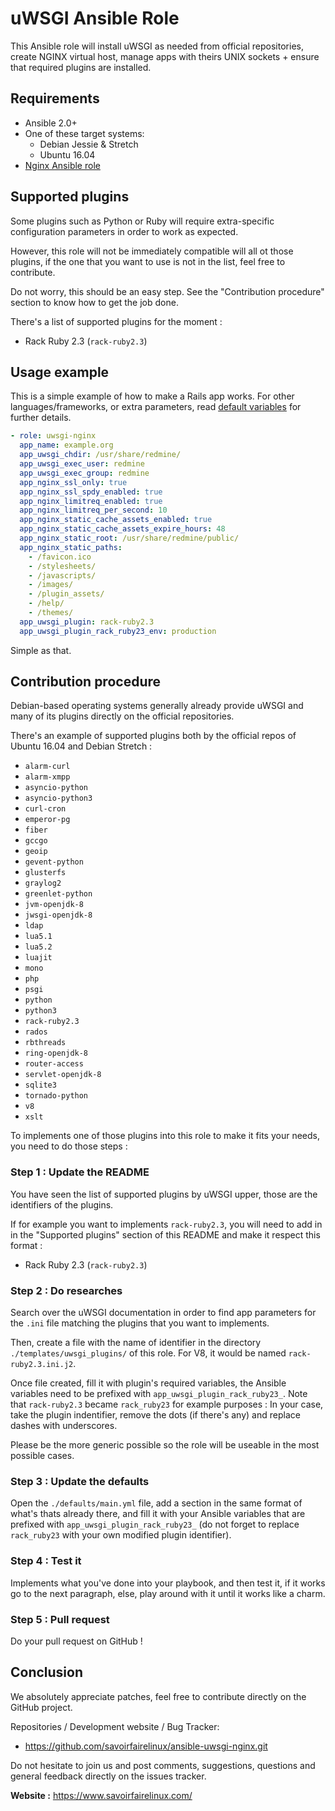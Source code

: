uWSGI Ansible Role
==================

This Ansible role will install uWSGI as needed from official repositories, create NGINX virtual host, manage apps with theirs UNIX sockets + ensure that required plugins are installed.


Requirements
------------

* Ansible 2.0+
* One of these target systems:
    * Debian Jessie & Stretch
    * Ubuntu 16.04
* [Nginx Ansible role][ansible-nginx]


Supported plugins
-----------------

Some plugins such as Python or Ruby will require extra-specific configuration parameters in order to work as expected.

However, this role will not be immediately compatible will all ot those plugins, if the one that you want to use is not in the list, feel free to contribute.

Do not worry, this should be an easy step. See the "Contribution procedure" section to know how to get the job done.

There's a list of supported plugins for the moment :

- Rack Ruby 2.3 (`rack-ruby2.3`)


Usage example
-------------

This is a simple example of how to make a Rails app works. For other languages/frameworks, or extra parameters, read [default variables](defaults/main.yml) for further details.

```yaml
- role: uwsgi-nginx
  app_name: example.org
  app_uwsgi_chdir: /usr/share/redmine/
  app_uwsgi_exec_user: redmine
  app_uwsgi_exec_group: redmine
  app_nginx_ssl_only: true
  app_nginx_ssl_spdy_enabled: true
  app_nginx_limitreq_enabled: true
  app_nginx_limitreq_per_second: 10
  app_nginx_static_cache_assets_enabled: true
  app_nginx_static_cache_assets_expire_hours: 48
  app_nginx_static_root: /usr/share/redmine/public/
  app_nginx_static_paths:
    - /favicon.ico
    - /stylesheets/
    - /javascripts/
    - /images/
    - /plugin_assets/
    - /help/
    - /themes/
  app_uwsgi_plugin: rack-ruby2.3
  app_uwsgi_plugin_rack_ruby23_env: production
```

Simple as that.


Contribution procedure
----------------------

Debian-based operating systems generally already provide uWSGI and many of its plugins directly on the official repositories.

There's an example of supported plugins both by the official repos of Ubuntu 16.04 and Debian Stretch :

- `alarm-curl`
- `alarm-xmpp`
- `asyncio-python`
- `asyncio-python3`
- `curl-cron`
- `emperor-pg`
- `fiber`
- `gccgo`
- `geoip`
- `gevent-python`
- `glusterfs`
- `graylog2`
- `greenlet-python`
- `jvm-openjdk-8`
- `jwsgi-openjdk-8`
- `ldap`
- `lua5.1`
- `lua5.2`
- `luajit`
- `mono`
- `php`
- `psgi`
- `python`
- `python3`
- `rack-ruby2.3`
- `rados`
- `rbthreads`
- `ring-openjdk-8`
- `router-access`
- `servlet-openjdk-8`
- `sqlite3`
- `tornado-python`
- `v8`
- `xslt`


To implements one of those plugins into this role to make it fits your needs,
you need to do those steps :

### Step 1 : Update the README

You have seen the list of supported plugins by uWSGI upper, those are the identifiers of the plugins.

If for example you want to implements `rack-ruby2.3`, you will need to add in in the "Supported plugins" section of this README and make it respect this format :

- Rack Ruby 2.3 (`rack-ruby2.3`)

### Step 2 : Do researches

Search over the uWSGI documentation in order to find app parameters for the `.ini` file matching the plugins that you want to implements.

Then, create a file with the name of identifier in the directory `./templates/uwsgi_plugins/` of this role. For V8, it would be named `rack-ruby2.3.ini.j2`.

Once file created, fill it with plugin's required variables, the Ansible variables need to be prefixed with `app_uwsgi_plugin_rack_ruby23_`. Note that `rack-ruby2.3` became `rack_ruby23` for example purposes : In your case, take the plugin indentifier, remove the dots (if there's any) and replace dashes with underscores.

Please be the more generic possible so the role will be useable in the most possible cases.

### Step 3 : Update the defaults

Open the `./defaults/main.yml` file, add a section in the same format of what's thats already there, and fill it with your Ansible variables that are prefixed with `app_uwsgi_plugin_rack_ruby23_` (do not forget to replace `rack_ruby23` with your own modified plugin identifier).

### Step 4 : Test it

Implements what you've done into your playbook, and then test it, if it works go to the next paragraph, else, play around with it until it works like a charm.

### Step 5 : Pull request

Do your pull request on GitHub !


Conclusion
----------

We absolutely appreciate patches, feel free to contribute directly on the GitHub project.

Repositories / Development website / Bug Tracker:
- https://github.com/savoirfairelinux/ansible-uwsgi-nginx.git

Do not hesitate to join us and post comments, suggestions, questions and general feedback directly on the issues tracker.

**Website :** https://www.savoirfairelinux.com/


[ansible-nginx]: https://github.com/savoirfairelinux/ansible-nginx

